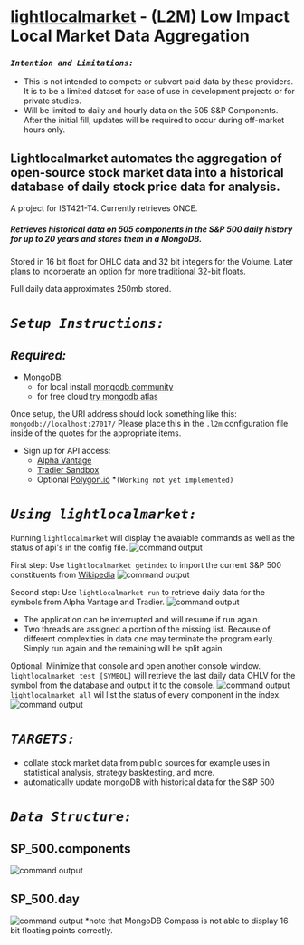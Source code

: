 # [lightlocalmarket](https://github.com/plihelix/l2m) - (L2M) Low Impact Local Market Data Aggregation
### *`Intention and Limitations:`*
* This is not intended to compete or subvert paid data by these providers. It is to be a limited dataset for ease of use in development projects or for private studies.
* Will be limited to daily and hourly data on the 505 S&P Components. After the initial fill, updates will be required to occur during off-market hours only.

## Lightlocalmarket automates the aggregation of open-source stock market data into a historical database of daily stock price data for analysis.

A project for IST421-T4.
Currently retrieves ONCE.

##### Retrieves historical data on 505 components in the S&P 500 daily history for up to 20 years and stores them in a MongoDB.
Stored in 16 bit float for OHLC data and 32 bit integers for the Volume. Later plans to incorperate an option for more traditional 32-bit floats.

Full daily data approximates 250mb stored.
# *`Setup Instructions:`*
## *Required:*
* MongoDB:
	* for local install [mongodb community](https://www.mongodb.com/try/download/community)
	* for free cloud [try mongodb atlas](https://www.mongodb.com/try)

Once setup, the URI address should look something like this: `mongodb://localhost:27017/`
Please place this in the `.l2m` configuration file inside of the quotes for the appropriate items.
* Sign up for API access:
	* [Alpha Vantage](https://www.alphavantage.co/support/#api-key)
	* [Tradier Sandbox](https://developer.tradier.com/user/sign_up)
	* Optional [Polygon.io](https://polygon.io/) *`(Working not yet implemented)`

# *`Using lightlocalmarket:`*
Running `lightlocalmarket` will display the avaiable commands as well as the status of api's in the config file.
![command output](https://github.com/plihelix/l2m/tree/main/assets/BasicRun.png)

First step: Use `lightlocalmarket getindex` to import the current S&P 500 constituents from [Wikipedia](https://en.wikipedia.org/wiki/List_of_S%26P_500_companies)
![command output](https://github.com/plihelix/l2m/tree/main/assets/getindex.png)

Second step: Use `lightlocalmarket run` to retrieve daily data for the symbols from Alpha Vantage and Tradier.
![command output](https://github.com/plihelix/l2m/tree/main/assets/Initial_Run.png)
* The application can be interrupted and will resume if run again.
* Two threads are assigned a portion of the missing list. Because of different complexities in data one may terminate the program early. Simply run again and the remaining will be split again.

Optional: Minimize that console and open another console window.
`lightlocalmarket test [SYMBOL]` will retrieve the last daily data OHLV for the symbol from the database and output it to the console.
![command output](https://github.com/plihelix/l2m/tree/main/assets/dataretrieval_test.png)
`lightlocalmarket all` wil list the status of every component in the index.
![command output](https://github.com/plihelix/l2m/tree/main/assets/all_downloadinprogress.png)
# *`TARGETS:`*
* collate stock market data from public sources for example uses in statistical analysis, strategy basktesting, and more.
* automatically update mongoDB with historical data for the S&P 500
# *`Data Structure:`*
## SP_500.components
![command output](https://github.com/plihelix/l2m/tree/main/assets/components_datastructure.png)

## SP_500.day
![command output](https://github.com/plihelix/l2m/tree/main/assets/day_datastructure.png)
*note that MongoDB Compass is not able to display 16 bit floating points correctly.
